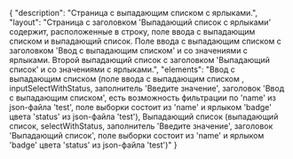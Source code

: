 {
"description": "Страница с выпадающим списком с ярлыками.",
"layout": "Страница с заголовком 'Выпадающий список с ярлыками' содержит, расположенные в строку, поле ввода с выпадающим списком и выпадающий список. Поле ввода с выпадающим списком с заголовком 'Ввод с выпадающим списком' и со значениями с ярлыками. Второй выпадающий список с заголовком 'Выпадающий список' и со значениями с ярлыками.",
"elements": "Ввод с выпадающим списком (поле ввода с выпадающим списком , inputSelectWithStatus, заполнитель 'Введите значение', заголовок 'Ввод с выпадающим списком', есть возможность фильтрации по 'name' из json-файла 'test', поле выборки состоит из 'name' и ярлыком 'badge' цвета 'status' из json-файла 'test'),
Выпадающий список (выпадающий список, selectWithStatus, заполнитель 'Введите значение', заголовок 'Выпадающий список',  поле выборки состоит из 'name' и ярлыком 'badge' цвета 'status' из json-файла 'test')"
}